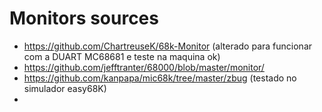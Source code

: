 # Monitors sources

- https://github.com/ChartreuseK/68k-Monitor (alterado para funcionar com a DUART MC68681 e teste na maquina ok)
- https://github.com/jefftranter/68000/blob/master/monitor/
- https://github.com/kanpapa/mic68k/tree/master/zbug (testado no simulador easy68K)
- 
